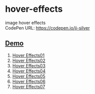 # hover-effects
image hover effects <br>
CodePen URL: https://codepen.io/ji-silver
  
<h2><a href="https://ji-silver.github.io/hover-effects/index.html">Demo</a></h2>
<ol>
  <li><a href="https://codepen.io/ji-silver/pen/JjdjgKd">Hover Effects01</a></li>
  <li><a href="https://codepen.io/ji-silver/pen/WNvbNXO">Hover Effects02</a></li>
  <li><a href="https://codepen.io/ji-silver/pen/gOpbaRP">Hover Effects03</a></li>
  <li><a href="https://codepen.io/ji-silver/pen/OJVPggN">Hover Effects04</a></li>
  <li><a href="https://codepen.io/ji-silver/pen/LYVELrK">Hover Effects05</a></li>
  <li><a href="https://codepen.io/ji-silver/pen/BaNyOyZ">Hover Effects06</a></li>
  <li><a href="https://codepen.io/ji-silver/pen/NWqPOWo">Hover Effects07</a></li>
</ol>

